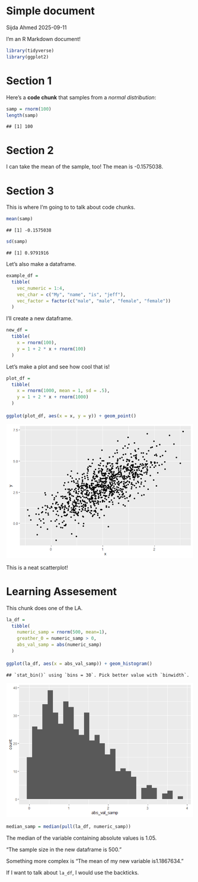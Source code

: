 Simple document
================
Sijda Ahmed
2025-09-11

I’m an R Markdown document!

``` r
library(tidyverse)
library(ggplot2)
```

# Section 1

Here’s a **code chunk** that samples from a *normal distribution*:

``` r
samp = rnorm(100)
length(samp)
```

    ## [1] 100

# Section 2

I can take the mean of the sample, too! The mean is -0.1575038.

# Section 3

This is where I’m going to to talk about code chunks.

``` r
mean(samp)
```

    ## [1] -0.1575038

``` r
sd(samp)
```

    ## [1] 0.9791916

Let’s also make a dataframe.

``` r
example_df = 
  tibble(
    vec_numeric = 1:4,
    vec_char = c("My", "name", "is", "jeff"),
    vec_factor = factor(c("male", "male", "female", "female"))
  )
```

I’ll create a new dataframe.

``` r
new_df = 
  tibble(
    x = rnorm(100),
    y = 1 + 2 * x + rnorm(100)
  )
```

Let’s make a plot and see how cool that is!

``` r
plot_df = 
  tibble(
    x = rnorm(1000, mean = 1, sd = .5),
    y = 1 + 2 * x + rnorm(1000)
  )

ggplot(plot_df, aes(x = x, y = y)) + geom_point()
```

![](template_files/figure-gfm/unnamed-chunk-6-1.png)<!-- -->

This is a neat scatterplot!

# Learning Assesement

This chunk does one of the LA.

``` r
la_df =
  tibble(
    numeric_samp = rnorm(500, mean=1),
    greather_0 = numeric_samp > 0,
    abs_val_samp = abs(numeric_samp)
  )

ggplot(la_df, aes(x = abs_val_samp)) + geom_histogram()
```

    ## `stat_bin()` using `bins = 30`. Pick better value with `binwidth`.

![](template_files/figure-gfm/unnamed-chunk-7-1.png)<!-- -->

``` r
median_samp = median(pull(la_df, numeric_samp))
```

The median of the variable containing absolute values is 1.05.

“The sample size in the new dataframe is 500.”

Something more complex is “The mean of my new variable is1.1867634.”

If I want to talk about `la_df`, I would use the backticks.
